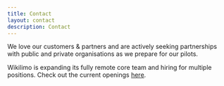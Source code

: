 ```yaml
---
title: Contact
layout: contact
description: Contact
---
```


We love our customers & partners and are actively seeking partnerships with public and private organisations as we prepare for our pilots.

Wikilimo is expanding its fully remote core team and hiring for multiple positions. Check out the current openings [here](https://angel.co/company/wikilimo/jobs).